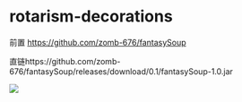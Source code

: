 # rotarism-decorations
前置 https://github.com/zomb-676/fantasySoup

直链https://github.com/zomb-676/fantasySoup/releases/download/0.1/fantasySoup-1.0.jar

![](https://img.shields.io/github/workflow/status/teaconmc/Longjing/Reika%E8%80%83%E5%8F%A4%E5%B0%8F%E7%BB%84/teacon2021?color=blue&label=teacon%20build%20status%20%3AReika%E8%80%83%E5%8F%A4%E5%B0%8F%E7%BB%84&logo=github&style=for-the-badge)

